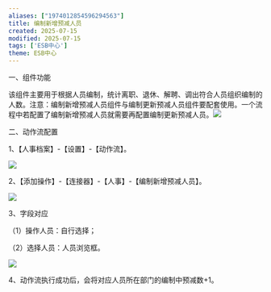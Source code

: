 ```yaml
---
aliases: ["1974012854596294563"]
title: 编制新增预减人员
created: 2025-07-15
modified: 2025-07-15
tags: ['ESB中心']
theme: ESB中心
---
```


一、组件功能

该组件主要用于根据人员编制，统计离职、退休、解聘、调出符合人员组织编制的人数。注意：编制新增预减人员组件与编制更新预减人员组件要配套使用。一个流程中若配置了编制新增预减人员就需要再配置编制更新预减人员。![](197e13754e106ee2a7996869a944a0ca.jpg)

二、动作流配置

1、【人事档案】-【设置】-【动作流】。

![](6e52ad8aebe05c8a3f48fe5f319f4e8b.jpg)

2、【添加操作】-【连接器】-【人事】-【编制新增预减人员】。

![](a84c922aa28132815a5639f9d2b89e68.jpg)

3、字段对应

（1）操作人员：自行选择；

（2）选择人员：人员浏览框。

![](15300b494cf004874c7ffa9d212df7d9.jpg)

4、动作流执行成功后，会将对应人员所在部门的编制中预减数+1。